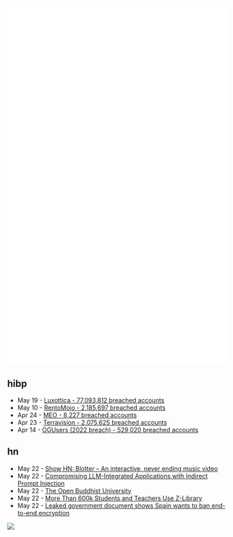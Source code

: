 ![Metrics](https://raw.githubusercontent.com/phixion/phixion/master/metrics.svg)

## hibp

<!--
for https://github.com/phixion/phixion/blob/main/.github/workflows/feeds.yml
-->
<!--START_SECTION:haveibeenpwnd-->
- May 19 - [Luxottica - 77,093,812 breached accounts](https://haveibeenpwned.com/PwnedWebsites#Luxottica)
- May 10 - [RentoMojo - 2,185,697 breached accounts](https://haveibeenpwned.com/PwnedWebsites#RentoMojo)
- Apr 24 - [MEO - 8,227 breached accounts](https://haveibeenpwned.com/PwnedWebsites#MEO)
- Apr 23 - [Terravision - 2,075,625 breached accounts](https://haveibeenpwned.com/PwnedWebsites#Terravision)
- Apr 14 - [OGUsers (2022 breach) - 529,020 breached accounts](https://haveibeenpwned.com/PwnedWebsites#OGUsers2022)
<!--END_SECTION:haveibeenpwnd-->

## hn

<!--
for https://github.com/phixion/phixion/blob/main/.github/workflows/feeds.yml
-->
<!--START_SECTION:hn-->
- May 22 - [Show HN: Blotter – An interactive, never ending music video](https://www.twitch.tv/blotterstream)
- May 22 - [Compromising LLM-Integrated Applications with Indirect Prompt Injection](https://arxiv.org/abs/2302.12173)
- May 22 - [The Open Buddhist University](https://buddhistuniversity.net/)
- May 22 - [More Than 600k Students and Teachers Use Z-Library](https://torrentfreak.com/more-than-600000-students-and-teachers-use-z-library-230522/)
- May 22 - [Leaked government document shows Spain wants to ban end-to-end encryption](https://www.wired.com/story/europe-break-encryption-leaked-document-csa-law/)
<!--END_SECTION:hn-->

<!--
for https://yhype.me
-->
![](https://hit.yhype.me/github/profile?user_id=13013670)
